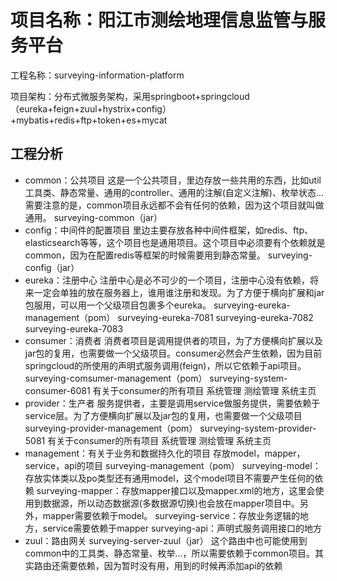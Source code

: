 #	项目名称：阳江市测绘地理信息监管与服务平台

工程名称：surveying-information-platform

项目架构：分布式微服务架构，采用springboot+springcloud（eureka+feign+zuul+hystrix+config）+mybatis+redis+ftp+token+es+mycat



##	工程分析

* common：公共项目
  这是一个公共项目，里边存放一些共用的东西，比如util工具类、静态常量、通用的controller、通用的注解(自定义注解)、枚举状态...
  需要注意的是，common项目永远都不会有任何的依赖，因为这个项目就叫做通用。
  surveying-common（jar）
* config：中间件的配置项目
  里边主要存放各种中间件框架，如redis、ftp、elasticsearch等等，这个项目也是通用项目。这个项目中必须要有个依赖就是common，因为在配置redis等框架的时候需要用到静态常量。
  surveying-config（jar）
* eureka：注册中心
  注册中心是必不可少的一个项目，注册中心没有依赖，将来一定会单独的放在服务器上，谁用谁注册和发现。为了方便于横向扩展和jar包服用，可以用一个父级项目包裹多个eureka。
  surveying-eureka-management（pom）
  surveying-eureka-7081
  surveying-eureka-7082
  surveying-eureka-7083
* consumer：消费者
  消费者项目是调用提供者的项目，为了方便横向扩展以及jar包的复用，也需要做一个父级项目。consumer必然会产生依赖，因为目前springcloud的所使用的声明式服务调用(feign)，所以它依赖于api项目。
  surveying-comsumer-management（pom）
  surveying-system-consumer-6081
  有关于consumer的所有项目
  系统管理
  测绘管理
  系统主页
* provider：生产者
  服务提供者，主要是调用service做服务提供，需要依赖于service层。为了方便横向扩展以及jar包的复用，也需要做一个父级项目
  surveying-provider-management（pom）
  surveying-system-provider-5081
  有关于consumer的所有项目
  系统管理
  测绘管理
  系统主页
* management：有关于业务和数据持久化的项目
  存放model，mapper，service，api的项目
  surveying-management（pom）
  surveying-model：存放实体类以及po类型还有通用model，这个model项目不需要产生任何的依赖
  surveying-mapper：存放mapper接口以及mapper.xml的地方，这里会使用到数据源，所以动态数据源(多数据源切换)也会放在mapper项目中。另外，mapper需要依赖于model。
  surveying-service：存放业务逻辑的地方，service需要依赖于mapper
  surveying-api：声明式服务调用接口的地方
* zuul：路由网关
  surveying-server-zuul（jar）
  这个路由中也可能使用到common中的工具类、静态常量、枚举...，所以需要依赖于common项目。其实路由还需要依赖，因为暂时没有用，用到的时候再添加api的依赖

